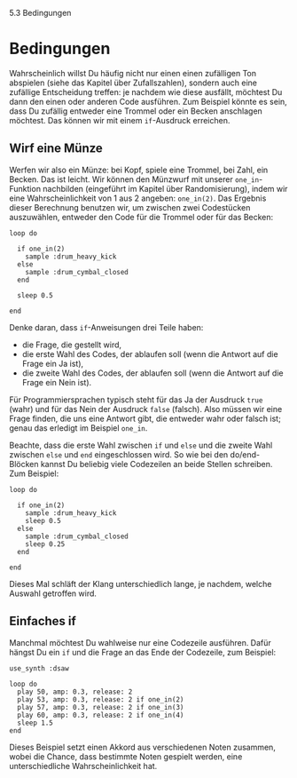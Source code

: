 5.3 Bedingungen

# Bedingungen

Wahrscheinlich willst Du häufig nicht nur einen einen zufälligen Ton
abspielen (siehe das Kapitel über Zufallszahlen), sondern auch eine 
zufällige Entscheidung treffen: je nachdem wie diese ausfällt, möchtest 
Du dann den einen oder anderen Code ausführen. Zum Beispiel könnte es 
sein, dass Du zufällig entweder eine Trommel oder ein Becken anschlagen 
möchtest. Das können wir mit einem `if`-Ausdruck erreichen.

## Wirf eine Münze

Werfen wir also ein Münze: bei Kopf, spiele eine Trommel, bei Zahl, ein 
Becken. Das ist leicht. Wir können den Münzwurf mit unserer 
`one_in`-Funktion nachbilden (eingeführt im Kapitel über 
Randomisierung), indem wir eine Wahrscheinlichkeit von 1 aus 2 angeben: 
`one_in(2)`. Das Ergebnis dieser Berechnung benutzen wir, um zwischen 
zwei Codestücken auszuwählen, entweder den Code für die Trommel oder
für das Becken:

```
loop do

  if one_in(2)
    sample :drum_heavy_kick
  else
    sample :drum_cymbal_closed
  end
  
  sleep 0.5
  
end
```

Denke daran, dass `if`-Anweisungen drei Teile haben:

* die Frage, die gestellt wird,
* die erste Wahl des Codes, der ablaufen soll (wenn die Antwort auf die Frage ein Ja ist),
* die zweite Wahl des Codes, der ablaufen soll (wenn die Antwort auf die Frage ein Nein ist).

Für Programmiersprachen typisch steht für das Ja der Ausdruck `true` 
(wahr) und für das Nein der Ausdruck `false` (falsch). 
Also müssen wir eine Frage finden, die uns eine Antwort gibt, die 
entweder wahr oder falsch ist; genau das erledigt im Beispiel `one_in`.

Beachte, dass die erste Wahl zwischen `if` und `else` und die zweite 
Wahl zwischen `else` und `end` eingeschlossen wird. So wie bei den 
do/end-Blöcken kannst Du beliebig viele Codezeilen an beide Stellen 
schreiben. Zum Beispiel:

```
loop do

  if one_in(2)
    sample :drum_heavy_kick
    sleep 0.5
  else
    sample :drum_cymbal_closed
    sleep 0.25
  end
  
end
```

Dieses Mal schläft der Klang unterschiedlich lange, je nachdem, welche 
Auswahl getroffen wird.

## Einfaches if

Manchmal möchtest Du wahlweise nur eine Codezeile ausführen. Dafür
hängst Du ein `if` und die Frage an das Ende der Codezeile, zum
Beispiel:

```
use_synth :dsaw

loop do
  play 50, amp: 0.3, release: 2
  play 53, amp: 0.3, release: 2 if one_in(2)
  play 57, amp: 0.3, release: 2 if one_in(3)
  play 60, amp: 0.3, release: 2 if one_in(4)
  sleep 1.5
end
```

Dieses Beispiel setzt einen Akkord aus verschiedenen Noten
zusammen, wobei die Chance, dass bestimmte Noten gespielt 
werden, eine unterschiedliche Wahrscheinlichkeit hat.
